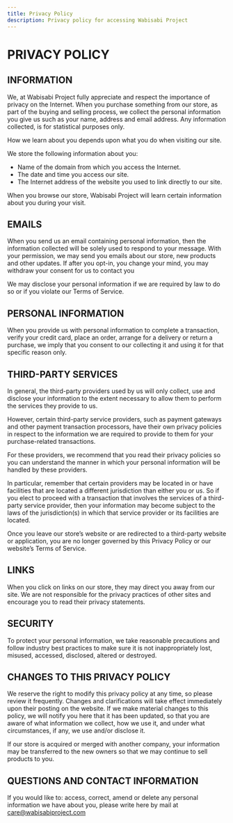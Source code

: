 ```yaml
---
title: Privacy Policy
description: Privacy policy for accessing Wabisabi Project
---
```

# PRIVACY POLICY

## INFORMATION

We, at Wabisabi Project fully appreciate and respect the importance of privacy on the Internet.
When you purchase something from our store, as part of the buying and selling process, we collect the personal information you give us such as your name, address and email address. Any information collected, is for statistical purposes only.

How we learn about you depends upon what you do when visiting our site.

We store the following information about you:
- Name of the domain from which you access the Internet.
- The date and time you access our site.
- The Internet address of the website you used to link directly to our site.

When you browse our store, Wabisabi Project will learn certain information about you during your visit.

## EMAILS

When you send us an email containing personal information, then the information collected will be solely used to respond to your message.
With your permission, we may send you emails about our store, new products and other updates. If after you opt-in, you change your mind, you may withdraw your consent for us to contact you

We may disclose your personal information if we are required by law to do so or if you violate our Terms of Service.

## PERSONAL INFORMATION

When you provide us with personal information to complete a transaction, verify your credit card, place an order, arrange for a delivery or return a purchase, we imply that you consent to our collecting it and using it for that specific reason only.

## THIRD-PARTY SERVICES

In general, the third-party providers used by us will only collect, use and disclose your information to the extent necessary to allow them to perform the services they provide to us.

However, certain third-party service providers, such as payment gateways and other payment transaction processors, have their own privacy policies in respect to the information we are required to provide to them for your purchase-related transactions.

For these providers, we recommend that you read their privacy policies so you can understand the manner in which your personal information will be handled by these providers.

In particular, remember that certain providers may be located in or have facilities that are located a different jurisdiction than either you or us. So if you elect to proceed with a transaction that involves the services of a third-party service provider, then your information may become subject to the laws of the jurisdiction(s) in which that service provider or its facilities are located.

Once you leave our store’s website or are redirected to a third-party website or application, you are no longer governed by this Privacy Policy or our website’s Terms of Service.

## LINKS

When you click on links on our store, they may direct you away from our site. We are not responsible for the privacy practices of other sites and encourage you to read their privacy statements.

## SECURITY

To protect your personal information, we take reasonable precautions and follow industry best practices to make sure it is not inappropriately lost, misused, accessed, disclosed, altered or destroyed.

## CHANGES TO THIS PRIVACY POLICY

We reserve the right to modify this privacy policy at any time, so please review it frequently. Changes and clarifications will take effect immediately upon their posting on the website. If we make material changes to this policy, we will notify you here that it has been updated, so that you are aware of what information we collect, how we use it, and under what circumstances, if any, we use and/or disclose it.

If our store is acquired or merged with another company, your information may be transferred to the new owners so that we may continue to sell products to you.

## QUESTIONS AND CONTACT INFORMATION

If you would like to: access, correct, amend or delete any personal information we have about you, please write here by mail at [care@wabisabiproject.com](mailto:care@wabisabiproject.com)